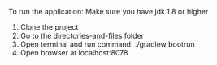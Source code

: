 To run the application:
Make sure you have jdk 1.8 or higher
1) Clone the project
2) Go to the directories-and-files folder
3) Open terminal and run command: ./gradlew bootrun
4) Open browser at localhost:8078